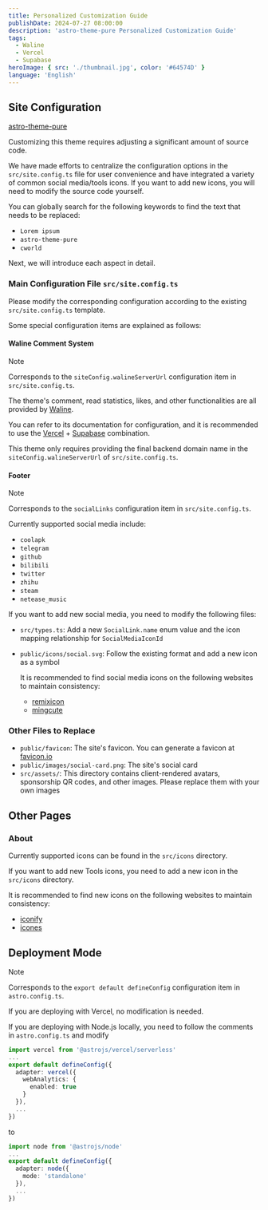 ```yaml
---
title: Personalized Customization Guide
publishDate: 2024-07-27 08:00:00
description: 'astro-theme-pure Personalized Customization Guide'
tags:
  - Waline
  - Vercel
  - Supabase
heroImage: { src: './thumbnail.jpg', color: '#64574D' }
language: 'English'
---
```


## Site Configuration

[astro-theme-pure](https://github.com/cworld1/astro-theme-pure)

Customizing this theme requires adjusting a significant amount of source code.

We have made efforts to centralize the configuration options in the `src/site.config.ts` file for user convenience and have integrated a variety of common social media/tools icons. If you want to add new icons, you will need to modify the source code yourself.

You can globally search for the following keywords to find the text that needs to be replaced:

- `Lorem ipsum`
- `astro-theme-pure`
- `cworld`

Next, we will introduce each aspect in detail.

### Main Configuration File `src/site.config.ts`

Please modify the corresponding configuration according to the existing `src/site.config.ts` template.

Some special configuration items are explained as follows:

#### Waline Comment System

> [!NOTE]
>
> Corresponds to the `siteConfig.walineServerUrl` configuration item in `src/site.config.ts`.

The theme's comment, read statistics, likes, and other functionalities are all provided by [Waline](https://waline.js.org/).

You can refer to its documentation for configuration, and it is recommended to use the [Vercel](https://vercel.com/) + [Supabase](https://supabase.com/) combination.

This theme only requires providing the final backend domain name in the `siteConfig.walineServerUrl` of `src/site.config.ts`.

#### Footer

> [!NOTE]
>
> Corresponds to the `socialLinks` configuration item in `src/site.config.ts`.

Currently supported social media include:

- `coolapk`
- `telegram`
- `github`
- `bilibili`
- `twitter`
- `zhihu`
- `steam`
- `netease_music`

If you want to add new social media, you need to modify the following files:

- `src/types.ts`: Add a new `SocialLink.name` enum value and the icon mapping relationship for `SocialMediaIconId`
- `public/icons/social.svg`: Follow the existing format and add a new icon as a symbol

  It is recommended to find social media icons on the following websites to maintain consistency:

  - [remixicon](https://remixicon.com/)
  - [mingcute](https://www.mingcute.com/)

### Other Files to Replace

- `public/favicon`: The site's favicon. You can generate a favicon at [favicon.io](https://favicon.io/favicon-converter/)
- `public/images/social-card.png`: The site's social card
- `src/assets/`: This directory contains client-rendered avatars, sponsorship QR codes, and other images. Please replace them with your own images

## Other Pages

### About

Currently supported icons can be found in the `src/icons` directory.

If you want to add new Tools icons, you need to add a new icon in the `src/icons` directory.

It is recommended to find new icons on the following websites to maintain consistency:

- [iconify](https://icon-sets.iconify.design/)
- [icones](https://icones.js.org/)

## Deployment Mode

> [!NOTE]
>
> Corresponds to the `export default defineConfig` configuration item in `astro.config.ts`.

If you are deploying with Vercel, no modification is needed.

If you are deploying with Node.js locally, you need to follow the comments in `astro.config.ts` and modify

```ts
import vercel from '@astrojs/vercel/serverless'
...
export default defineConfig({
  adapter: vercel({
    webAnalytics: {
      enabled: true
    }
  }),
  ...
})
```

to

```ts
import node from '@astrojs/node'
...
export default defineConfig({
  adapter: node({
    mode: 'standalone'
  }),
  ...
})
```
